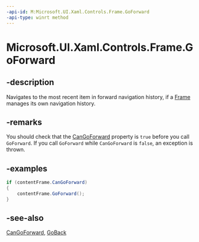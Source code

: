 ```yaml
---
-api-id: M:Microsoft.UI.Xaml.Controls.Frame.GoForward
-api-type: winrt method
---
```


<!-- Method syntax
public void GoForward()
-->

# Microsoft.UI.Xaml.Controls.Frame.GoForward

## -description

Navigates to the most recent item in forward navigation history, if a [Frame](frame.md) manages its own navigation history.

## -remarks

You should check that the [CanGoForward](frame_cangoforward.md) property is `true` before you call `GoForward`. If you call `GoForward` while `CanGoForward` is `false`, an exception is thrown.

## -examples

```csharp
if (contentFrame.CanGoForward)
{
    contentFrame.GoForward();
}
```

## -see-also

[CanGoForward](frame_cangoforward.md), [GoBack](/windows/windows-app-sdk/api/winrt/microsoft.ui.xaml.controls.frame.goback)
